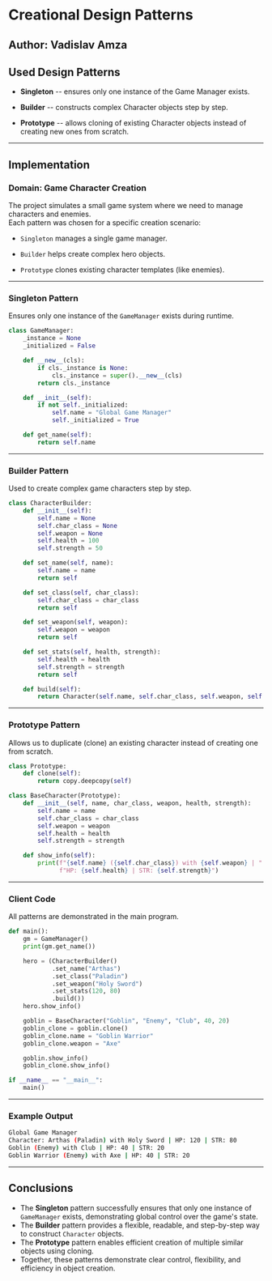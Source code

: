 Creational Design Patterns
==========================

Author: Vadislav Amza
---------------------


Used Design Patterns
--------------------

-   **Singleton** -- ensures only one instance of the Game Manager exists.

-   **Builder** -- constructs complex Character objects step by step.

-   **Prototype** -- allows cloning of existing Character objects instead of creating new ones from scratch.

* * * * *

Implementation
--------------

### Domain: Game Character Creation

The project simulates a small game system where we need to manage characters and enemies.\
Each pattern was chosen for a specific creation scenario:

-   `Singleton` manages a single game manager.

-   `Builder` helps create complex hero objects.

-   `Prototype` clones existing character templates (like enemies).

* * * * *

### **Singleton Pattern**

Ensures only one instance of the `GameManager` exists during runtime.

```python
class GameManager:
    _instance = None
    _initialized = False

    def __new__(cls):
        if cls._instance is None:
            cls._instance = super().__new__(cls)
        return cls._instance

    def __init__(self):
        if not self._initialized:
            self.name = "Global Game Manager"
            self._initialized = True

    def get_name(self):
        return self.name
```
* * * * *

### **Builder Pattern**

Used to create complex game characters step by step.

```python
class CharacterBuilder:
    def __init__(self):
        self.name = None
        self.char_class = None
        self.weapon = None
        self.health = 100
        self.strength = 50

    def set_name(self, name):
        self.name = name
        return self

    def set_class(self, char_class):
        self.char_class = char_class
        return self

    def set_weapon(self, weapon):
        self.weapon = weapon
        return self

    def set_stats(self, health, strength):
        self.health = health
        self.strength = strength
        return self

    def build(self):
        return Character(self.name, self.char_class, self.weapon, self.health, self.strength)
```

* * * * *

### **Prototype Pattern**

Allows us to duplicate (clone) an existing character instead of creating one from scratch.

```python
class Prototype:
    def clone(self):
        return copy.deepcopy(self)

class BaseCharacter(Prototype):
    def __init__(self, name, char_class, weapon, health, strength):
        self.name = name
        self.char_class = char_class
        self.weapon = weapon
        self.health = health
        self.strength = strength

    def show_info(self):
        print(f"{self.name} ({self.char_class}) with {self.weapon} | "
              f"HP: {self.health} | STR: {self.strength}")
```

* * * * *

### **Client Code**

All patterns are demonstrated in the main program.

```python
def main():
    gm = GameManager()
    print(gm.get_name())

    hero = (CharacterBuilder()
            .set_name("Arthas")
            .set_class("Paladin")
            .set_weapon("Holy Sword")
            .set_stats(120, 80)
            .build())
    hero.show_info()

    goblin = BaseCharacter("Goblin", "Enemy", "Club", 40, 20)
    goblin_clone = goblin.clone()
    goblin_clone.name = "Goblin Warrior"
    goblin_clone.weapon = "Axe"

    goblin.show_info()
    goblin_clone.show_info()

if __name__ == "__main__":
    main()
```

* * * * *

### Example Output
```bash
Global Game Manager
Character: Arthas (Paladin) with Holy Sword | HP: 120 | STR: 80
Goblin (Enemy) with Club | HP: 40 | STR: 20
Goblin Warrior (Enemy) with Axe | HP: 40 | STR: 20
```
* * * * *

Conclusions 
-----------------------------------

-   The **Singleton** pattern successfully ensures that only one instance of `GameManager` exists, demonstrating global control over the game's state.
-   The **Builder** pattern provides a flexible, readable, and step-by-step way to construct `Character` objects.
-   The **Prototype** pattern enables efficient creation of multiple similar objects using cloning.
-   Together, these patterns demonstrate clear control, flexibility, and efficiency in object creation.
